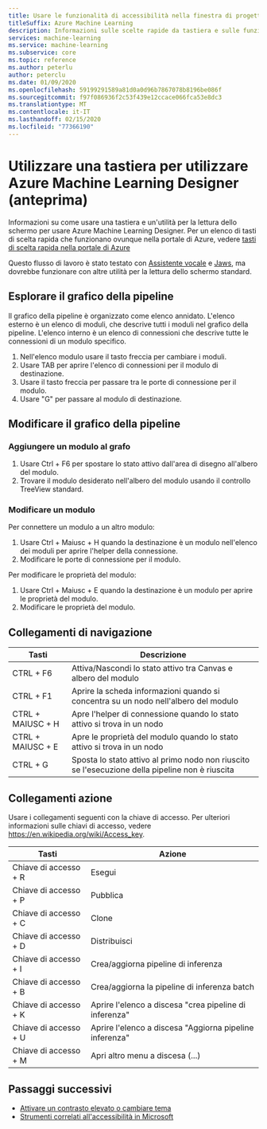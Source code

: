 ```yaml
---
title: Usare le funzionalità di accessibilità nella finestra di progettazione (anteprima)
titleSuffix: Azure Machine Learning
description: Informazioni sulle scelte rapide da tastiera e sulle funzionalità di accessibilità per la lettura schermo disponibili nella finestra di progettazione.
services: machine-learning
ms.service: machine-learning
ms.subservice: core
ms.topic: reference
ms.author: peterlu
author: peterclu
ms.date: 01/09/2020
ms.openlocfilehash: 59199291589a81d0a0d96b7867078b8196be086f
ms.sourcegitcommit: f97f086936f2c53f439e12ccace066fca53e8dc3
ms.translationtype: MT
ms.contentlocale: it-IT
ms.lasthandoff: 02/15/2020
ms.locfileid: "77366190"
---
```

# <a name="use-a-keyboard-to-use-azure-machine-learning-designer-preview"></a>Utilizzare una tastiera per utilizzare Azure Machine Learning Designer (anteprima)

Informazioni su come usare una tastiera e un'utilità per la lettura dello schermo per usare Azure Machine Learning Designer. Per un elenco di tasti di scelta rapida che funzionano ovunque nella portale di Azure, vedere [tasti di scelta rapida nella portale di Azure](../azure-portal/azure-portal-keyboard-shortcuts.md)

Questo flusso di lavoro è stato testato con [Assistente vocale](https://support.microsoft.com/help/22798/windows-10-complete-guide-to-narrator) e [Jaws](https://www.freedomscientific.com/products/software/jaws/), ma dovrebbe funzionare con altre utilità per la lettura dello schermo standard.

## <a name="navigate-the-pipeline-graph"></a>Esplorare il grafico della pipeline

Il grafico della pipeline è organizzato come elenco annidato. L'elenco esterno è un elenco di moduli, che descrive tutti i moduli nel grafico della pipeline. L'elenco interno è un elenco di connessioni che descrive tutte le connessioni di un modulo specifico.  

1. Nell'elenco modulo usare il tasto freccia per cambiare i moduli.
1. Usare TAB per aprire l'elenco di connessioni per il modulo di destinazione.
1. Usare il tasto freccia per passare tra le porte di connessione per il modulo.
1. Usare "G" per passare al modulo di destinazione.

## <a name="edit-the-pipeline-graph"></a>Modificare il grafico della pipeline

### <a name="add-a-module-to-the-graph"></a>Aggiungere un modulo al grafo

1. Usare Ctrl + F6 per spostare lo stato attivo dall'area di disegno all'albero del modulo.
1. Trovare il modulo desiderato nell'albero del modulo usando il controllo TreeView standard.

### <a name="edit-a-module"></a>Modificare un modulo

Per connettere un modulo a un altro modulo:

1. Usare Ctrl + Maiusc + H quando la destinazione è un modulo nell'elenco dei moduli per aprire l'helper della connessione.
1. Modificare le porte di connessione per il modulo.

Per modificare le proprietà del modulo:

1. Usare Ctrl + Maiusc + E quando la destinazione è un modulo per aprire le proprietà del modulo.
1. Modificare le proprietà del modulo.

## <a name="navigation-shortcuts"></a>Collegamenti di navigazione

| Tasti | Descrizione |
|-|-|
| CTRL + F6 | Attiva/Nascondi lo stato attivo tra Canvas e albero del modulo |
| CTRL + F1   | Aprire la scheda informazioni quando si concentra su un nodo nell'albero del modulo |
| CTRL + MAIUSC + H | Apre l'helper di connessione quando lo stato attivo si trova in un nodo |
| CTRL + MAIUSC + E | Apre le proprietà del modulo quando lo stato attivo si trova in un nodo |
| CTRL + G | Sposta lo stato attivo al primo nodo non riuscito se l'esecuzione della pipeline non è riuscita |

## <a name="action-shortcuts"></a>Collegamenti azione

Usare i collegamenti seguenti con la chiave di accesso. Per ulteriori informazioni sulle chiavi di accesso, vedere https://en.wikipedia.org/wiki/Access_key.

| Tasti | Azione |
|-|-|
| Chiave di accesso + R | Esegui |
| Chiave di accesso + P | Pubblica |
| Chiave di accesso + C | Clone |
| Chiave di accesso + D | Distribuisci |
| Chiave di accesso + I | Crea/aggiorna pipeline di inferenza |
| Chiave di accesso + B | Crea/aggiorna la pipeline di inferenza batch |
| Chiave di accesso + K | Aprire l'elenco a discesa "crea pipeline di inferenza" |
| Chiave di accesso + U | Aprire l'elenco a discesa "Aggiorna pipeline inferenza" |
| Chiave di accesso + M | Apri altro menu a discesa (...) |

## <a name="next-steps"></a>Passaggi successivi

- [Attivare un contrasto elevato o cambiare tema](../azure-portal/azure-portal-change-theme-high-contrast.md)
- [Strumenti correlati all'accessibilità in Microsoft](https://www.microsoft.com/accessibility)
